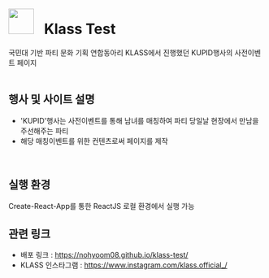 # <img src="https://github.com/user-attachments/assets/64f28845-9eb7-4e82-b8f1-38fc35f62d0a" style="width:50px; height:50px"> &nbsp; Klass Test 

국민대 기반 파티 문화 기획 연합동아리 KLASS에서 진행했던 KUPID행사의 사전이벤트 페이지
<br><br>

## 행사 및 사이트 설명
* 'KUPID'행사는 사전이벤트를 통해 남녀를 매칭하여 파티 당일날 현장에서 만남을 주선해주는 파티
* 해당 매칭이벤트를 위한 컨텐츠로써 페이지를 제작
<br>

## 실행 환경
Create-React-App를 통한 ReactJS 로컬 환경에서 실행 가능
<br>

## 관련 링크
* 배포 링크 : https://nohyoom08.github.io/klass-test/
* KLASS 인스타그램 : https://www.instagram.com/klass.official_/
